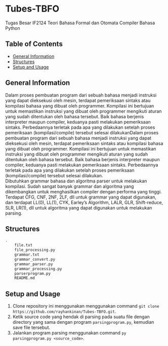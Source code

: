 # Tubes-TBFO
Tugas Besar IF2124 Teori Bahasa Formal dan Otomata Compiler Bahasa Python

## Table of Contents
* [General Information](#general-information)
* [Structures](#structures)
* [Setup and Usage](#setup-and-usage)

## General Information
Dalam proses pembuatan program dari sebuah bahasa menjadi instruksi yang dapat
dieksekusi oleh mesin, terdapat pemeriksaan sintaks atau kompilasi bahasa yang dibuat oleh
programmer. Kompilasi ini bertujuan untuk memastikan instruksi yang dibuat oleh programmer
mengikuti aturan yang sudah ditentukan oleh bahasa tersebut. Baik bahasa berjenis interpreter
maupun compiler, keduanya pasti melakukan pemeriksaan sintaks. Perbedaannya terletak
pada apa yang dilakukan setelah proses pemeriksaan (kompilasi/compile) tersebut selesai
dilakukanDalam proses pembuatan program dari sebuah bahasa menjadi instruksi yang dapat
dieksekusi oleh mesin, terdapat pemeriksaan sintaks atau kompilasi bahasa yang dibuat oleh
programmer. Kompilasi ini bertujuan untuk memastikan instruksi yang dibuat oleh programmer
mengikuti aturan yang sudah ditentukan oleh bahasa tersebut. Baik bahasa berjenis interpreter
maupun compiler, keduanya pasti melakukan pemeriksaan sintaks. Perbedaannya terletak
pada apa yang dilakukan setelah proses pemeriksaan (kompilasi/compile) tersebut selesai
dilakukan.
<br/>
Dibutuhkan grammar bahasa dan algoritma parser untuk melakukan kompilasi. Sudah
sangat banyak grammar dan algoritma yang dikembangkan untuk menghasilkan compiler
dengan performa yang tinggi. Terdapat CFG, CNF, 2NF, 2LF, dll untuk grammar yang
dapat digunakan, dan terdapat LL(0), LL(1), CYK, Earley’s Algorithm, LALR, GLR, Shift-reduce,
SLR, LR(1), dll untuk algoritma yang dapat digunakan untuk melakukan parsing.

## Structures
```bash
.
    file.txt
    file_processing.py
    grammar.txt
    grammar_convert.py
    grammar_parser.py
    grammar_processing.py
    parserprogram.py
    README.md
```

## Setup and Usage
1. Clone repository ini menggunakan menggunakan command `git clone https://github.com/rayhankinan/Tubes-TBFO.git`.
2. Ketik source code yang hendak di parsing pada suatu file dengan directory yang sama dengan program `parsingprogram.py`, kemudian save file tersebut.
3. Jalankan program parsing menggunakan command `py parsingprogram.py <source_code>`.